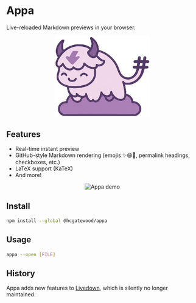 # Appa

Live-reloaded Markdown previews in your browser.

<p align="center"><img src="https://raw.githubusercontent.com/hcgatewood/appa/main/assets/logo_transparent.png" alt="Appa logo" width="250"/></p>

## Features

- Real-time instant preview
- GitHub-style Markdown rendering (emojis ✨😄🎉, permalink headings, checkboxes, etc.)
- LaTeX support (KaTeX)
- And more!

<p align="center"> <img src="https://raw.githubusercontent.com/hcgatewood/appa/main/assets/demo.gif" alt="Appa demo" width="800"/></p>

## Install

```sh
npm install --global @hcgatewood/appa
```

## Usage

```sh
appa --open [FILE]
```

## History

Appa adds new features to [Livedown](https://github.com/shime/livedown), which is silently no longer maintained.
